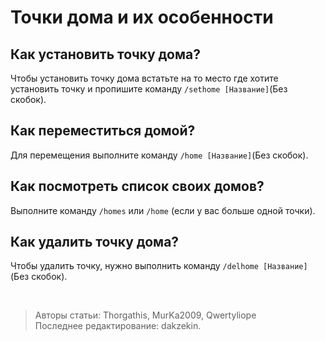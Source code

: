 # Точки дома и их особенности

## Как установить точку дома?

Чтобы установить точку дома встатьте на то место где хотите установить точку и пропишите команду ```/sethome [Название]```(Без скобок).

## Как переместиться домой?

Для перемещения выполните команду ```/home [Название]```(Без скобок).

## Как посмотреть список своих домов?

Выполните команду ```/homes``` или ```/home``` (если у вас больше одной точки).

## Как удалить точку дома?

Чтобы удалить точку, нужно выполнить команду ```/delhome [Название]```(Без скобок).

<br>

> Авторы статьи:  Thorgathis, MurKa2009, Qwertyliope <br>
> Последнее редактирование: dakzekin.

